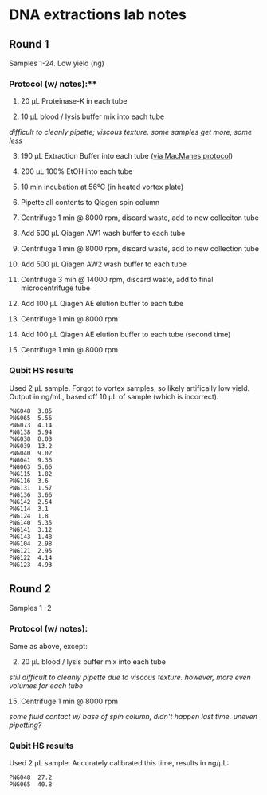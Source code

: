 # DNA extractions lab notes

## Round 1

Samples 1-24. Low yield (ng)

### Protocol (w/ notes):**

1. 20 µL Proteinase-K in each tube

2. 10 µL blood / lysis buffer mix into each tube

*difficult to cleanly pipette; viscous texture. some samples get more, some less*

3. 190 µL Extraction Buffer into each tube ([via MacManes protocol](https://doi.org/10.6084/m9.figshare.658946.v1))

4. 200 µL 100% EtOH into each tube

5. 10 min incubation at 56°C (in heated vortex plate)

6. Pipette all contents to Qiagen spin column

7. Centrifuge 1 min @ 8000 rpm, discard waste, add to new colleciton tube

8. Add 500 µL Qiagen AW1 wash buffer to each tube

9. Centrifuge 1 min @ 8000 rpm, discard waste, add to new collection tube

10. Add 500 µL Qiagen AW2 wash buffer to each tube

11. Centrifuge 3 min @ 14000 rpm, discard waste, add to final microcentrifuge tube

12. Add 100 µL Qiagen AE elution buffer to each tube

13. Centrifuge 1 min @ 8000 rpm

14. Add 100 µL Qiagen AE elution buffer to each tube (second time)

15. Centrifuge 1 min @ 8000 rpm

### Qubit HS results

Used 2 µL sample. Forgot to vortex samples, so likely artifically low yield. Output in ng/mL, based off 10 µL of sample (which is incorrect). 

```
PNG048  3.85
PNG065  5.56
PNG073	4.14
PNG138	5.94
PNG038	8.03
PNG039	13.2
PNG040	9.02
PNG041	9.36
PNG063	5.66
PNG115	1.82
PNG116	3.6
PNG131	1.57
PNG136	3.66
PNG142	2.54
PNG114	3.1
PNG124	1.8
PNG140	5.35
PNG141	3.12
PNG143	1.48
PNG104	2.98
PNG121	2.95
PNG122	4.14
PNG123	4.93
```

## Round 2

Samples 1 -2 

### Protocol (w/ notes):

Same as above, except:

2. 20 µL blood / lysis buffer mix into each tube

*still difficult to cleanly pipette due to viscous texture. however, more even volumes for each tube*

15. Centrifuge 1 min @ 8000 rpm

*some fluid contact w/ base of spin column, didn't happen last time. uneven pipetting?*

### Qubit HS results

Used 2 µL sample. Accurately calibrated this time, results in ng/µL:

```
PNG048	27.2
PNG065	40.8
```
